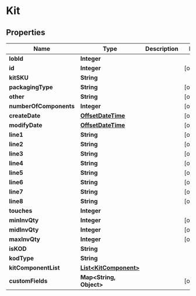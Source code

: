 
# Kit

## Properties
Name | Type | Description | Notes
------------ | ------------- | ------------- | -------------
**lobId** | **Integer** |  | 
**id** | **Integer** |  |  [optional]
**kitSKU** | **String** |  | 
**packagingType** | **String** |  |  [optional]
**other** | **String** |  |  [optional]
**numberOfComponents** | **Integer** |  |  [optional]
**createDate** | [**OffsetDateTime**](OffsetDateTime.md) |  |  [optional]
**modifyDate** | [**OffsetDateTime**](OffsetDateTime.md) |  |  [optional]
**line1** | **String** |  |  [optional]
**line2** | **String** |  |  [optional]
**line3** | **String** |  |  [optional]
**line4** | **String** |  |  [optional]
**line5** | **String** |  |  [optional]
**line6** | **String** |  |  [optional]
**line7** | **String** |  |  [optional]
**line8** | **String** |  |  [optional]
**touches** | **Integer** |  | 
**minInvQty** | **Integer** |  |  [optional]
**midInvQty** | **Integer** |  |  [optional]
**maxInvQty** | **Integer** |  |  [optional]
**isKOD** | **String** |  | 
**kodType** | **String** |  | 
**kitComponentList** | [**List&lt;KitComponent&gt;**](KitComponent.md) |  | 
**customFields** | **Map&lt;String, Object&gt;** |  |  [optional]



